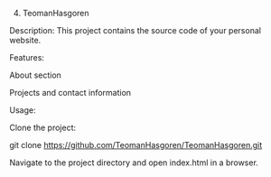 4. TeomanHasgoren

Description:
This project contains the source code of your personal website.

Features:

About section

Projects and contact information

Usage:

Clone the project:

git clone https://github.com/TeomanHasgoren/TeomanHasgoren.git

Navigate to the project directory and open index.html in a browser.
